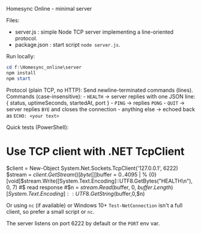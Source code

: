 Homesync Online - minimal server

Files:
- server.js : simple Node TCP server implementing a line-oriented protocol.
- package.json : start script `node server.js`.

Run locally:

```powershell
cd f:\Homesync_online\server
npm install
npm start
```

Protocol (plain TCP, no HTTP):
Send newline-terminated commands (lines).
Commands (case-insensitive):
	- `HEALTH` -> server replies with one JSON line: { status, uptimeSeconds, startedAt, port }
	- `PING` -> replies `PONG`
	- `QUIT` -> server replies `BYE` and closes the connection
	- anything else -> echoed back as `ECHO: <your text>`

Quick tests (PowerShell):

# Use TCP client with .NET TcpClient
$client = New-Object System.Net.Sockets.TcpClient('127.0.0.1', 6222)
$stream = $client.GetStream()
[byte[]]$buffer = 0..4095 | % {0}
[void]$stream.Write([System.Text.Encoding]::UTF8.GetBytes("HEALTH\n"), 0, 7)
#$ read response
#$n = $stream.Read($buffer, 0, $buffer.Length)
[System.Text.Encoding]::UTF8.GetString($buffer,0,$n)

Or using `nc` (if available) or Windows 10+ `Test-NetConnection` isn't a full client, so prefer a small script or `nc`.

The server listens on port 6222 by default or the `PORT` env var.
